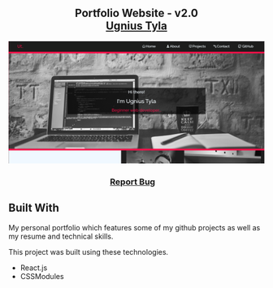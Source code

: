 <h2 align="center">
  Portfolio Website - v2.0<br/>
  <a href="https://github.com/UnisLTU" target="_blank">Ugnius Tyla</a>
</h2>

<div align="center">
  <img alt="portfilio" src="./src/Assets/port.PNG" />
</div>

<h3 align="center">
    <a href="https://github.com/soumyajit4419/Portfolio/issues">Report Bug</a> &nbsp; &nbsp;
</h3>

## Built With

My personal portfolio <a href="http://soumya-jit.tech/" target="_blank"></a> which features some of my github projects as well as my resume and technical skills.<br/>

This project was built using these technologies.

- React.js
- CSSModules